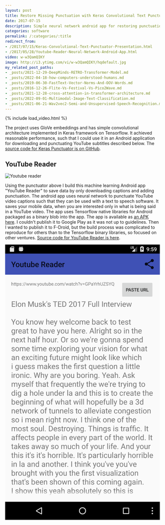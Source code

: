 ```yaml
---
layout: post
title: Restore Missing Punctuation with Keras Convolutional Text Punctuator
date: 2017-07-15
description: Simple neural network android app for restoring punctuation in text e.g. YouTube subtitles.
categories: software
permalink: /:categories/:title
redirect_from:
- /2017/07/15/Keras-Convolutional-Text-Punctuator-Presentation.html
- /2017/05/28/Youtube-Reader-Neural-Network-Android-App.html
video: w-w3QamQIKY
image: http://i3.ytimg.com/vi/w-w3QamQIKY/hqdefault.jpg
my_related_post_paths:
- _posts/2021-12-29-DeepMinds-RETRO-Transformer-Model.md
- _posts/2022-04-18-how-computers-understood-humans.md
- _posts/2019-06-30-FastText-Vector-Norms-And-OOV-Words.md
- _posts/2016-12-26-Flite-Vs-Festival-Vs-Pico2Wave.md
- _posts/2021-12-28-cross-attention-in-transformer-architecture.md
- _posts/2022-09-01-Multimodal-Image-Text-Classification.md
- _posts/2021-06-21-Wav2vec2-Semi-and-Unsupervised-Speech-Recognition.md
---
```




{% include load_video.html %}

The project uses GloVe embeddings and has simple convolutional architecture implemented in Keras framework on Tensorflow.
It achieved reasonable performance, such that I could use it in an Android application for downloading and punctuating YouTube subtitles described below.
The [source code for Keras Punctuator is on GitHub](https://github.com/vackosar/keras-punctuator). 


## YouTube Reader
![Youtube reader](https://raw.githubusercontent.com/vackosar/youtube-reader/master/store/featured.png)

Using the punctuator above I build this machine learning Android app "YouTube Reader" to save data by only downloading captions and adding punctuation.
The android app uses neural network to punctuate YouTube video captions such that they can be used with a text to speech software.
It saves your mobile data, when you are interested only in what is being said in a YouTube video.
The app uses Tensorflow native libraries for Android packaged as a binary blob into the app.
The app is available as [an APK here](https://github.com/vackosar/youtube-reader).
I couldn't publish it to Google Play as it was not up to guidelines.
Then I wanted to publish it to F-Droid, but the build process was complicated to reproduce for others than to the Tensorflow binary libraries, so focused on other ventures.
[Source code for YouTube Reader is here](https://github.com/vackosar/youtube-reader).

![Youtube reader Screen shot](/images/youtube-reader-screenshot.png)
